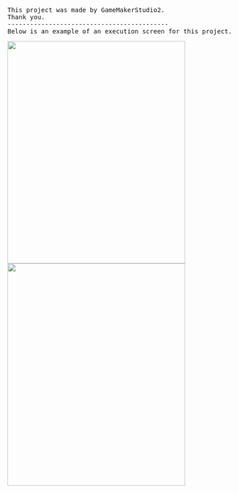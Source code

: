 <pre>
This project was made by GameMakerStudio2.
Thank you.
-------------------------------------------
Below is an example of an execution screen for this project.
</pre>

<img src="https://github.com/JangAlthea/GeneticAlgorithmForTetris/blob/master/images/gameplay1.JPG" width="400" height="500"></div>
<img src="https://github.com/JangAlthea/GeneticAlgorithmForTetris/blob/master/images/gameplay2.JPG" width="400" height="500"></div>

